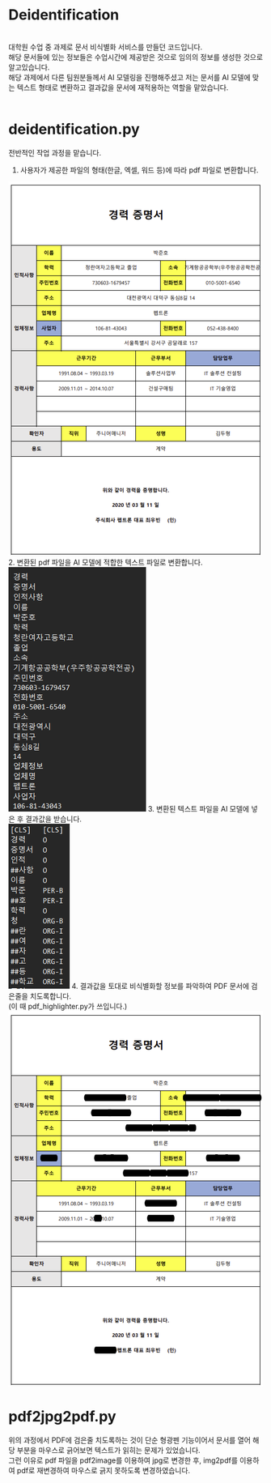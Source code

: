 # Deidentification
</br>
대학원 수업 중 과제로 문서 비식별화 서비스를 만들던 코드입니다.</br>
해당 문서들에 있는 정보들은 수업시간에 제공받은 것으로 임의의 정보를 생성한 것으로 알고있습니다.</br>
해당 과제에서 다른 팀원분들께서 AI 모델링을 진행해주셨고 저는 문서를 AI 모델에 맞는 텍스트 형태로 변환하고 결과값을 문서에 재적용하는 역할을 맡았습니다.</br>
</br>

# deidentification.py
전반적인 작업 과정을 맡습니다.</br>
1. 사용자가 제공한 파일의 형태(한글, 엑셀, 워드 등)에 따라 pdf 파일로 변환합니다. </br>
<img src="/img/original_pdf.png">
2. 변환된 pdf 파일을 AI 모델에 적합한 텍스트 파일로 변환합니다. </br>
<img src="/img/pdf2txt.png">
3. 변환된 텍스트 파일을 AI 모델에 넣은 후 결과값을 받습니다. </br>
<img src="/img/result.png">
4. 결과값을 토대로 비식별화할 정보를 파악하여 PDF 문서에 검은줄을 치도록합니다. </br>
(이 때 pdf_highlighter.py가 쓰입니다.) </br>
<img src="/img/deidentification.png">
</br>

# pdf2jpg2pdf.py
위의 과정에서 PDF에 검은줄 치도록하는 것이 단순 형광펜 기능이어서 문서를 열어 해당 부분을 마우스로 긁어보면 텍스트가 읽히는 문제가 있었습니다. </br>
그런 이유로 pdf 파일을 pdf2image를 이용하여 jpg로 변경한 후, img2pdf를 이용하여 pdf로 재변경하여 마우스로 긁지 못하도록 변경하였습니다. </br>
